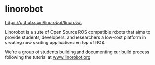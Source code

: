 # linorobot
https://github.com/linorobot/linorobot

Linorobot is a suite of Open Source ROS compatible robots that aims to provide students, developers, and researchers a low-cost platform in creating new exciting applications on top of ROS.

We're a group of students building and documenting our build process following the tutorial at www.linorobot.org